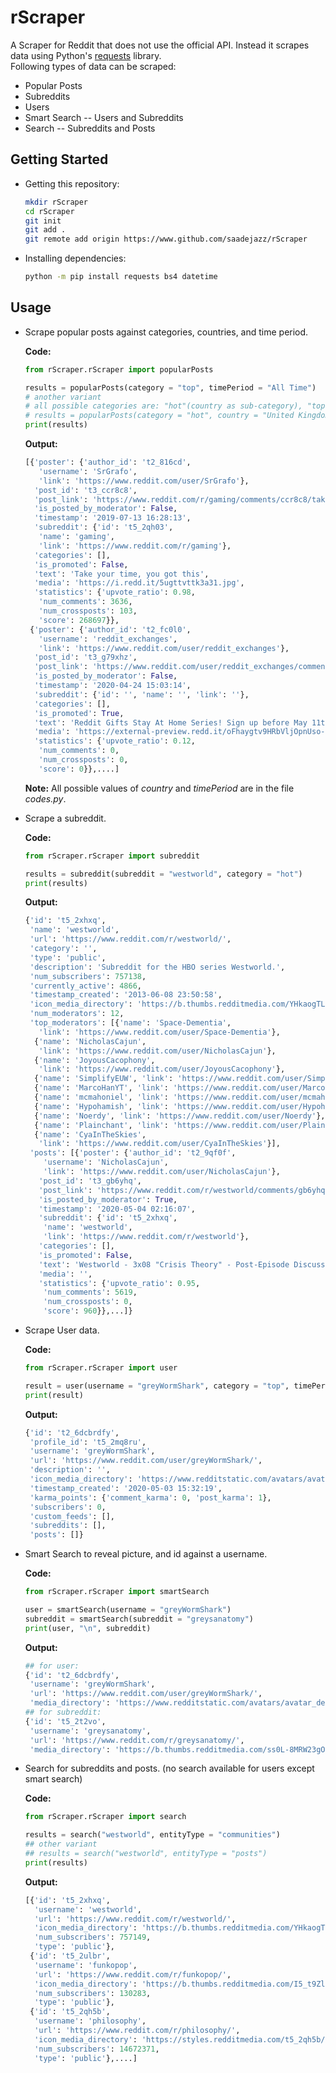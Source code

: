 # rScraper
A Scraper for Reddit that does not use the official API. Instead it scrapes data using Python's [requests](https://github.com/psf/requests) library.  
Following types of data can be scraped:  

* Popular Posts
* Subreddits  
* Users  
* Smart Search -- Users and Subreddits  
* Search -- Subreddits and Posts

## Getting Started  
* Getting this repository:  
  ```bash
  mkdir rScraper
  cd rScraper
  git init
  git add .
  git remote add origin https://www.github.com/saadejazz/rScraper
  ```
* Installing dependencies:  
  ```bash
  python -m pip install requests bs4 datetime
  ```
  
## Usage  
* Scrape popular posts against categories, countries, and time period.  

  **Code:**  
  
  ```python
  from rScraper.rScraper import popularPosts

  results = popularPosts(category = "top", timePeriod = "All Time")
  # another variant
  # all possible categories are: "hot"(country as sub-category), "top"(timePeriod as subcategory), "new", "rising".
  # results = popularPosts(category = "hot", country = "United Kingdom")
  print(results)
  ```
  
  **Output:**  
  
  ```python
  [{'poster': {'author_id': 't2_816cd',
     'username': 'SrGrafo',
     'link': 'https://www.reddit.com/user/SrGrafo'},
    'post_id': 't3_ccr8c8',
    'post_link': 'https://www.reddit.com/r/gaming/comments/ccr8c8/take_your_time_you_got_this/',
    'is_posted_by_moderator': False,
    'timestamp': '2019-07-13 16:28:13',
    'subreddit': {'id': 't5_2qh03',
     'name': 'gaming',
     'link': 'https://www.reddit.com/r/gaming'},
    'categories': [],
    'is_promoted': False,
    'text': 'Take your time, you got this',
    'media': 'https://i.redd.it/5ugttvttk3a31.jpg',
    'statistics': {'upvote_ratio': 0.98,
     'num_comments': 3636,
     'num_crossposts': 103,
     'score': 268697}},
   {'poster': {'author_id': 't2_fc0l0',
     'username': 'reddit_exchanges',
     'link': 'https://www.reddit.com/user/reddit_exchanges'},
    'post_id': 't3_g79xhz',
    'post_link': 'https://www.reddit.com/user/reddit_exchanges/comments/g79xhz/reddit_gifts_stay_at_home_series_sign_up_before/',
    'is_posted_by_moderator': False,
    'timestamp': '2020-04-24 15:03:14',
    'subreddit': {'id': '', 'name': '', 'link': ''},
    'categories': [],
    'is_promoted': True,
    'text': 'Reddit Gifts Stay At Home Series! Sign up before May 11th!',
    'media': 'https://external-preview.redd.it/oFhaygtv9HRbVljOpnUso-4fOITxyTtQbiUQgr5B31k.jpg?auto=webp&s=d0d3fd2f734014b6c075eb325ff5b30db3dbeb04',
    'statistics': {'upvote_ratio': 0.12,
     'num_comments': 0,
     'num_crossposts': 0,
     'score': 0}},....]
  ```
  **Note:** All possible values of *country* and *timePeriod* are in the file *codes.py*.  

* Scrape a subreddit. 

  **Code:**  
  
  ```python
  from rScraper.rScraper import subreddit

  results = subreddit(subreddit = "westworld", category = "hot")
  print(results)
  ```
  **Output:**  
  
  ```python
  {'id': 't5_2xhxq',
   'name': 'westworld',
   'url': 'https://www.reddit.com/r/westworld/',
   'category': '',
   'type': 'public',
   'description': 'Subreddit for the HBO series Westworld.',
   'num_subscribers': 757138,
   'currently_active': 4866,
   'timestamp_created': '2013-06-08 23:50:58',
   'icon_media_directory': 'https://b.thumbs.redditmedia.com/YHkaogTL3ZYfztRSnxzb25y5Rhq4L0VXWeArjpHNr4w.png',
   'num_moderators': 12,
   'top_moderators': [{'name': 'Space-Dementia',
     'link': 'https://www.reddit.com/user/Space-Dementia'},
    {'name': 'NicholasCajun',
     'link': 'https://www.reddit.com/user/NicholasCajun'},
    {'name': 'JoyousCacophony',
     'link': 'https://www.reddit.com/user/JoyousCacophony'},
    {'name': 'SimplifyEUW', 'link': 'https://www.reddit.com/user/SimplifyEUW'},
    {'name': 'MarcoHanYT', 'link': 'https://www.reddit.com/user/MarcoHanYT'},
    {'name': 'mcmahoniel', 'link': 'https://www.reddit.com/user/mcmahoniel'},
    {'name': 'Hypohamish', 'link': 'https://www.reddit.com/user/Hypohamish'},
    {'name': 'Noerdy', 'link': 'https://www.reddit.com/user/Noerdy'},
    {'name': 'Plainchant', 'link': 'https://www.reddit.com/user/Plainchant'},
    {'name': 'CyaInTheSkies',
     'link': 'https://www.reddit.com/user/CyaInTheSkies'}],
   'posts': [{'poster': {'author_id': 't2_9qf0f',
      'username': 'NicholasCajun',
      'link': 'https://www.reddit.com/user/NicholasCajun'},
     'post_id': 't3_gb6yhq',
     'post_link': 'https://www.reddit.com/r/westworld/comments/gb6yhq/westworld_3x08_crisis_theory_postepisode/',
     'is_posted_by_moderator': True,
     'timestamp': '2020-05-04 02:16:07',
     'subreddit': {'id': 't5_2xhxq',
      'name': 'westworld',
      'link': 'https://www.reddit.com/r/westworld'},
     'categories': [],
     'is_promoted': False,
     'text': 'Westworld - 3x08 "Crisis Theory" - Post-Episode Discussion',
     'media': '',
     'statistics': {'upvote_ratio': 0.95,
      'num_comments': 5619,
      'num_crossposts': 0,
      'score': 960}},...]}
  ```
* Scrape User data.  

  **Code:**

  ```python
  from rScraper.rScraper import user

  result = user(username = "greyWormShark", category = "top", timePeriod = "This Month")
  print(result)
  ```

  **Output:**

  ```python
  {'id': 't2_6dcbrdfy',
   'profile_id': 't5_2mq8ru',
   'username': 'greyWormShark',
   'url': 'https://www.reddit.com/user/greyWormShark/',
   'description': '',
   'icon_media_directory': 'https://www.redditstatic.com/avatars/avatar_default_07_A5A4A4.png',
   'timestamp_created': '2020-05-03 15:32:19',
   'karma_points': {'comment_karma': 0, 'post_karma': 1},
   'subscribers': 0,
   'custom_feeds': [],
   'subreddits': [],
   'posts': []}
  ```
  
* Smart Search to reveal picture, and id against a username.  

  **Code:**  

  ```python
  from rScraper.rScraper import smartSearch

  user = smartSearch(username = "greyWormShark")
  subreddit = smartSearch(subreddit = "greysanatomy")
  print(user, "\n", subreddit)
  ```

  **Output:**  

  ```python
  ## for user: 
  {'id': 't2_6dcbrdfy',
   'username': 'greyWormShark',
   'url': 'https://www.reddit.com/user/greyWormShark/',
   'media_directory': 'https://www.redditstatic.com/avatars/avatar_default_07_A5A4A4.png'}
  ## for subreddit:
  {'id': 't5_2t2vo',
   'username': 'greysanatomy',
   'url': 'https://www.reddit.com/r/greysanatomy/',
   'media_directory': 'https://b.thumbs.redditmedia.com/ss0L-8MRW23gOdqu_hEAqs7MgGLZgE3j4N-ur4eRK7A.png'}
  ```

* Search for subreddits and posts. (no search available for users except smart search)  

  **Code:**  

  ```python
  from rScraper.rScraper import search

  results = search("westworld", entityType = "communities")
  ## other variant
  ## results = search("westworld", entityType = "posts")
  print(results)
  ```

  **Output:**  

  ```python
  [{'id': 't5_2xhxq',
    'username': 'westworld',
    'url': 'https://www.reddit.com/r/westworld/',
    'icon_media_directory': 'https://b.thumbs.redditmedia.com/YHkaogTL3ZYfztRSnxzb25y5Rhq4L0VXWeArjpHNr4w.png',
    'num_subscribers': 757149,
    'type': 'public'},
   {'id': 't5_2ulbr',
    'username': 'funkopop',
    'url': 'https://www.reddit.com/r/funkopop/',
    'icon_media_directory': 'https://b.thumbs.redditmedia.com/I5_t9ZlCrUAWUS_IGCeuS1zC7jmcNYL0JKV0lpIh6_Q.png',
    'num_subscribers': 130283,
    'type': 'public'},
   {'id': 't5_2qh5b',
    'username': 'philosophy',
    'url': 'https://www.reddit.com/r/philosophy/',
    'icon_media_directory': 'https://styles.redditmedia.com/t5_2qh5b/styles/communityIcon_jj94dz6qi3v31.png',
    'num_subscribers': 14672371,
    'type': 'public'},....]
  ```




